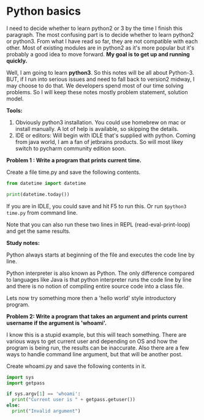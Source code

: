 # Python basics

I need to decide whether to learn python2 or 3 by the time I finish this paragraph. The most confusing part is to decide whether to learn python2 or python3. From what I have read so far, they are not compatible with each other. Most of existing modules are in python2 as it's more popular but it's probably a good idea to move forward. **My goal is to get up and running quickly.**

Well, I am going to learn **python3**. So this notes will be all about Python-3. BUT, if I run into serious issues and need to fall back to version2 midway, I may choose to do that. We developers spend most of our time solving problems. So I will keep these notes mostly problem statement, solution model.

**Tools:**

1. Obviously python3 installation. You could use homebrew on mac or install manually. A lot of help is available, so skipping the details.
2. IDE or editors: Will begin with IDLE that's supplied with python. Coming from java world, I am a fan of jetbrains products. So will most likey switch to pycharm community edition soon.

**Problem 1 : Write a program that prints current time.**

Create a file time.py and save the following contents.

```py
from datetime import datetime

print(datetime.today())
```

If you are in IDLE, you could save and hit F5 to run this. Or run `$python3 time.py` from command line.

Note that you can also run these two lines in REPL \(read-eval-print-loop\) and get the same results.

**Study notes:**

Python always starts at beginning of the file and executes the code line by line.

Python interpreter is also known as Python. The only difference compared to languages like Java is that python interpreter runs the code line by line and there is no notion of compiling entire source code into a class file.

Lets now try something more then a 'hello world' style introductory program.

**Problem 2: Write a program that takes an argument and prints current username if the argument is 'whoami'.**

I know this is a stupid example, but this will teach something. There are various ways to get current user and depending on OS and how the program is being run, the results can be inaccurate. Also there are a few ways to handle command line  argument, but that will be another post.

Create whoami.py and save the following contents in it.

```py
import sys
import getpass

if sys.argv[1] == 'whoami':
  print("Current user is " + getpass.getuser())
else:
  print("Invalid argument")
```



